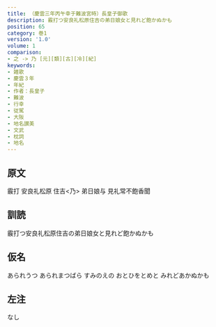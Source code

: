 ```yaml
---
title: （慶雲三年丙午幸于難波宮時）長皇子御歌
description: 霰打つ安良礼松原住吉の弟日娘女と見れど飽かぬかも
position: 65
category: 巻1
version: '1.0'
volume: 1
comparison:
- 之 -> 乃 [元][類][古][冷][紀]
keywords:
- 雑歌
- 慶雲３年
- 年紀
- 作者：長皇子
- 難波
- 行幸
- 従駕
- 大阪
- 地名讃美
- 文武
- 枕詞
- 地名
---
```


## 原文

霰打 安良礼松原 住吉<乃> 弟日娘与 見礼常不飽香聞

## 訓読

霰打つ安良礼松原住吉の弟日娘女と見れど飽かぬかも

## 仮名

あられうつ あられまつばら すみのえの おとひをとめと みれどあかぬかも

## 左注

なし
